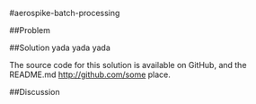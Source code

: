 #aerospike-batch-processing

##Problem

##Solution
yada yada yada

The source code for this solution is available on GitHub, and the README.md 
http://github.com/some place. 


##Discussion
